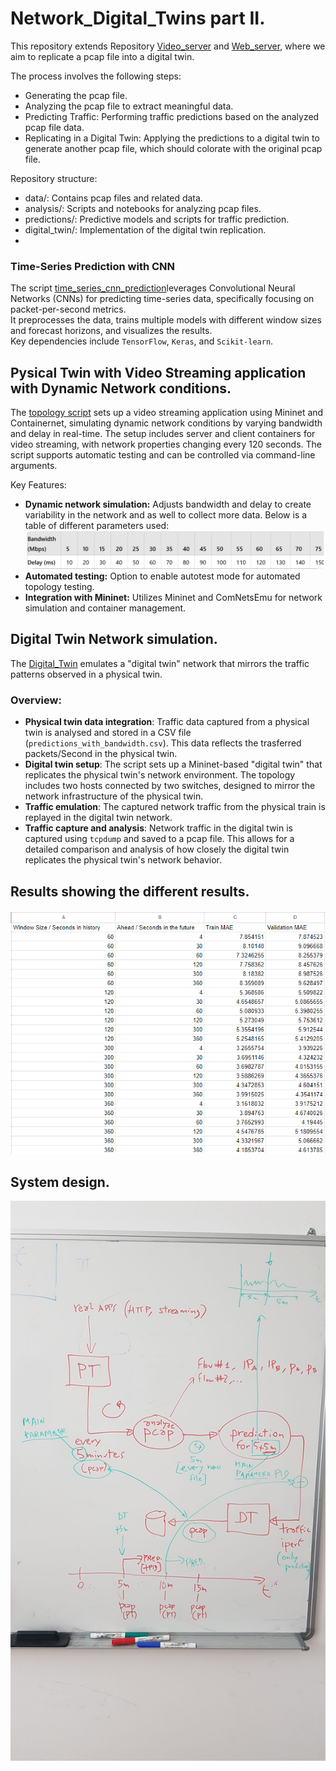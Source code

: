 # Network_Digital_Twins part II.
This repository extends Repository [Video_server](https://github.com/johnsengendo/Video_server) and [Web_server](https://github.com/johnsengendo/Web_server), where we aim to replicate a pcap file into a digital twin.

The process involves the following steps:
- Generating the pcap file.
- Analyzing the pcap file to extract meaningful data.
- Predicting Traffic: Performing traffic predictions based on the analyzed pcap file data.
- Replicating in a Digital Twin: Applying the predictions to a digital twin to generate another pcap file, which should colorate with the original pcap file.

Repository structure:

- data/: Contains pcap files and related data.
- analysis/: Scripts and notebooks for analyzing pcap files.
- predictions/: Predictive models and scripts for traffic prediction.
- digital_twin/: Implementation of the digital twin replication.
- 
### Time-Series Prediction with CNN

The script [time_series_cnn_prediction](https://github.com/johnsengendo/DigitalTwins_part2/blob/main/predictions/time_series_cnn_prediction.py)leverages Convolutional Neural Networks (CNNs) for predicting time-series data, specifically focusing on packet-per-second metrics.  
It preprocesses the data, trains multiple models with different window sizes and forecast horizons, and visualizes the results.  
Key dependencies include `TensorFlow`, `Keras`, and `Scikit-learn`.

## Pysical Twin with Video Streaming application with Dynamic Network conditions.

The [topology script](https://github.com/johnsengendo/DigitalTwins_part2/blob/main/Physical_Twin/network-topology-script.py)  sets up a video streaming application using Mininet and Containernet, simulating dynamic network conditions by varying bandwidth and delay in real-time. The setup includes server and client containers for video streaming, with network properties changing every 120 seconds. The script supports automatic testing and can be controlled via command-line arguments.

Key Features:
- **Dynamic network simulation:** Adjusts bandwidth and delay to create variability in the network and as well to collect more data. Below is a table of different parameters used:
![data](https://github.com/johnsengendo/DigitalTwins_part2/blob/main/Images/Screenshot%202024-09-04%20103539.png)
- **Automated testing:** Option to enable autotest mode for automated topology testing.
- **Integration with Mininet:** Utilizes Mininet and ComNetsEmu for network simulation and container management.

## Digital Twin Network simulation.

The [Digital_Twin](https://github.com/johnsengendo/DigitalTwins_part2/blob/main/Digital_Twin/digital_twin.py) emulates a "digital twin" network that mirrors the traffic patterns observed in a physical twin.

### Overview:
- **Physical twin data integration**: Traffic data captured from a physical twin is analysed and stored in a CSV file (`predictions_with_bandwidth.csv`). This data reflects the trasferred packets/Second in the physical twin.
- **Digital twin setup**: The script sets up a Mininet-based "digital twin" that replicates the physical twin's network environment. The topology includes two hosts connected by two switches, designed to mirror the network infrastructure of the physical twin.
- **Traffic emulation**: The captured network traffic from the physical train is replayed in the digital twin network.
- **Traffic capture and analysis**: Network traffic in the digital twin is captured using `tcpdump` and saved to a pcap file. This allows for a detailed comparison and analysis of how closely the digital twin replicates the physical twin's network behavior.
## Results showing the different results.
![alt text](https://github.com/johnsengendo/DigitalTwins_part2/blob/main/results/Screenshot%202024-09-04%20092646.png)

## System design.
![alt text](https://github.com/johnsengendo/DigitalTwins_part2/blob/main/Images/Image.jpg)
